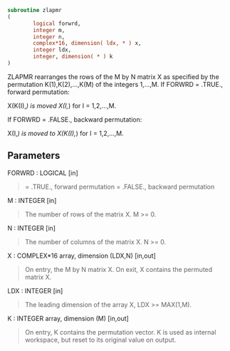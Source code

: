 ```fortran
subroutine zlapmr
(
        logical forwrd,
        integer m,
        integer n,
        complex*16, dimension( ldx, * ) x,
        integer ldx,
        integer, dimension( * ) k
)
```

ZLAPMR rearranges the rows of the M by N matrix X as specified
by the permutation K(1),K(2),...,K(M) of the integers 1,...,M.
If FORWRD = .TRUE.,  forward permutation:

X(K(I),*) is moved X(I,*) for I = 1,2,...,M.

If FORWRD = .FALSE., backward permutation:

X(I,*) is moved to X(K(I),*) for I = 1,2,...,M.

## Parameters
FORWRD : LOGICAL [in]
> = .TRUE., forward permutation
> = .FALSE., backward permutation

M : INTEGER [in]
> The number of rows of the matrix X. M >= 0.

N : INTEGER [in]
> The number of columns of the matrix X. N >= 0.

X : COMPLEX*16 array, dimension (LDX,N) [in,out]
> On entry, the M by N matrix X.
> On exit, X contains the permuted matrix X.

LDX : INTEGER [in]
> The leading dimension of the array X, LDX >= MAX(1,M).

K : INTEGER array, dimension (M) [in,out]
> On entry, K contains the permutation vector. K is used as
> internal workspace, but reset to its original value on
> output.
